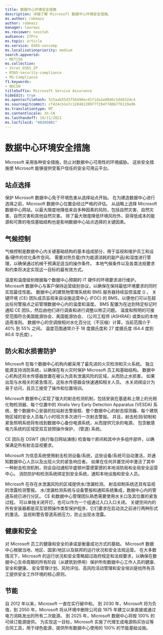 ```yaml
---
title: 数据中心环境安全措施
description: 详细了解 Microsoft 数据中心环境安全措施。
ms.author: robmazz
author: robmazz
manager: laurawi
ms.reviewer: sosstah
audience: ITPro
ms.topic: article
ms.service: O365-seccomp
ms.localizationpriority: medium
search.appverid:
- MET150
ms.collection:
- Strat_O365_IP
- M365-security-compliance
- MS-Compliance
f1.keywords:
- NOCSH
titleSuffix: Microsoft Service Assurance
hideEdit: true
ms.openlocfilehash: 525aab55d3f56490ecd1f1da1e00d6c5ddd32dc4
ms.sourcegitcommit: cf424cb1e7c12048120977f294f780b776119a96
ms.translationtype: MT
ms.contentlocale: zh-CN
ms.lasthandoff: 10/11/2021
ms.locfileid: "60265081"
---
```

# <a name="datacenter-environmental-safeguards"></a>数据中心环境安全措施

Microsoft 采用各种安全措施，防止对数据中心可用性的环境威胁。 这些安全措施使 Microsoft 能够提供受客户信任的安全可用云平台。

## <a name="site-selection"></a>站点选择

保护 Microsoft 数据中心免于环境危害从选择站点开始。 在为建造数据中心进行选择之前，Microsoft 数据中心位置会经过严格的评估。 从战略上选择 Microsoft 数据中心网站，以最大限度地降低来自多种因素的风险，包括自然灾害、自然灾害、自然灾害和其他自然灾害。 除了最大限度降低环境风险外，获得低成本的能源和可靠的电信基础结构也是影响数据中心站点选择的关键因素。

## <a name="climate-control"></a>气候控制

气候控制是数据中心内关键基础结构的基本组成部分，用于监视和维护员工和设备/硬件的优化条件空间。 需要对热负载(作为能源消耗的副产品)和湿度进行管理，以确保通过机械干预满足适当的操作条件。 本地气候条件以及各类法规要求和约束将决定实现这一目标的最有效方式。

温度和温度级别根据每个数据中心预期的 IT 硬件的环境要求进行维护。 Microsoft 数据中心与客户保持运营级别协议，以确保在保持最低环境要求的同时实现最佳性能。 数据中心的建筑物管理系统和 BMS 服务器持续监控温度 () 。 关键环境 (CE) 团队成员监视来自设施运营中心 (FOC) 的 BMS，以便他们可以在超出任何警报点之前管理数据中心内的温度和温度。 BMS 配置为在达到特定标记时通知 CE 团队，然后由他们进行调查和进行调整以修正问题。 温度和照明的可接受范围符合美国能源协会、美国能源协会、 (公司工程师 (ASHRAE) 或类似的本地适用准则。 数据中心的空调按相对水化百分比（不压缩）计算，当前范围介于 40% 到 55% 之间。 温度范围通常介于 18 度摄氏度和 27 度摄氏度 (64.4 度到 80.6 华氏度) 。

## <a name="fire-and-water-damage-protection"></a>防火和水损害防护

Microsoft 在每个数据中心机构内都采用了最先进的火灾检测和灭火系统。 独立能源支持消防系统，以确保在有火灾时保护 Microsoft 员工和基础结构。 数据中心机构还将水传感器放置在被认为具有泄漏风险的区域，从而防止水损害。 如果出现与水相关的紧急情况，这些水传感器会快速通知相关人员。 水关闭阀设计为易于访问，且员工接受了操作和位置培训。

Microsoft 数据中心实现了强大的射击检测机制，包括安装在基底和上限上的光相化物检测器、每个位置中的 Xtralis Very Early Detection Apparatus (VESDA) 系统、整个数据中心安装的拉站射击警报框、整个数据中心的射击探测器、每个建筑物区域的安全人员每八小时班次多次进行一次射击警报。 并且，射击检测/抑制和紧急照明系统将有线到数据中心备份电源系统，从而提供冗余的电源。 包含敏感电力系统的区域受双互锁预操作保护， (管道) 系统。

CE 团队在 DSWT (执行每日网站演练) 检查每个房间和其中许多组件部件，以确保满足所有射击监视要求。

Microsoft 为信息系统使用射击检测设备/系统，这些设备/系统可自动激活，并通知数据中心人员以及出现火灾的紧急响应者。 如果在任何并置空间中激活了其中一种射击检测机制，则会自动通知华盛顿州雷德蒙德的本地消防局和全局安全运营中心。 消防防护和检测系统绑定到安全系统，通知本地设施和安全人员。

Microsoft 在存在水泄漏风险的区域提供水/泄漏检测。 射击抑制系统还具有监视的泄露检测警报。 水/泄漏检测系统与设备警报和通知系统集成，数据中心内的管道系统已进行分区。 CE 和数据中心管理团队熟悉需要使用水关口及其位置的紧急过程。 可以单独关闭开灯，也可以作为一个组通过入口入口关闭。 关键空间内的所有安装器都是双互锁预操作类型保护程序，它们要求在启动流之前进行两种形式的激活。 监视和警告管道系统压力，防止出现水泄露。

## <a name="health-and-safety"></a>健康和安全

对 Microsoft 员工的健康和安全的承诺是衡量成功方式的基础。 Microsoft 数据中心根据当地、地区、国家/地区以及联邦的运行状况和安全法规运营。 在大多数情况下，Microsoft 的运行状况和安全策略超过政府规定和法规要求，以确保在数据中心生命周期的所有阶段（从建筑到停用）保护所有数据中心工作人员的健康、安全和健康。 安全管理计划、风险评估、高风险活动管理和安全培训是给所有员工提供安全工作环境的核心原则。

## <a name="energy-efficiency"></a>节能

自 2012 年以来，Microsoft 一直在实行碳中和。 到 2030 年，Microsoft 将为负值，到 2050 年，Microsoft 将从环境中删除公司自 1975 年建立以来直接或通过电力消耗发出的所有二次能源。 到 2025 年，Microsoft 数据中心将按 100% 的可续订能源提供。 为实现这一目标，Microsoft 实施了代理生成电源购买协议等合同工具，用于绿色能源，提供所有数据中心使用的 100% 的节能基础设施。
